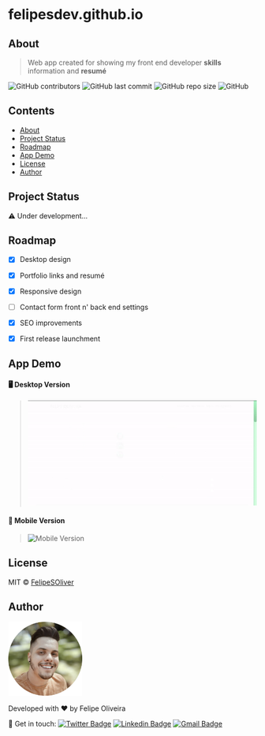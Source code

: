 # felipesdev.github.io



## About

   > Web app created for showing my front end developer **skills** information and **resumé**


   ![GitHub contributors](https://img.shields.io/github/contributors/felipesoliver/felipesdev?color=lightgrey)
   ![GitHub last commit](https://img.shields.io/github/last-commit/felipesoliver/felipesdev?color=lightgrey)
   ![GitHub repo size](https://img.shields.io/github/repo-size/felipesoliver/felipesdev?color=lightgrey)
   ![GitHub](https://img.shields.io/github/license/felipesoliver/felipesdev?color=lightgrey)



## Contents

* [About](#about)
* [Project Status](#project-status)
* [Roadmap](#roadmap)
* [App Demo](#app-demo)
* [License](#license)
* [Author](#author)



## Project Status

&#9888; Under development...



## Roadmap

- [x] Desktop design
- [x] Portfolio links and resumé
- [x] Responsive design 
- [ ] Contact form front n' back end settings
- [x] SEO improvements
- [x] First release launchment



## App Demo

#### &#128421; Desktop Version 

> ![Desktop Version](/assets/desktop-version.gif)

#### &#128241; Mobile Version 

> ![Mobile Version](/assets/mobile-version.gif)





## License

MIT © [FelipeSOliver](/LICENSE.md)



## Author

<img src="assets/profilepic.jpg" width="150px">

Developed with &#10084; by Felipe Oliveira 

&#128075; Get in touch: [![Twitter Badge](https://img.shields.io/badge/-@f_soliver-1ca0f1?style=flat&labelColor=1ca0f1&logo=twitter&logoColor=white&link=https://twitter.com/f_soliver)](https://twitter.com/f_soliver) [![Linkedin Badge](https://img.shields.io/badge/-Felipe-blue?style=flat&logo=Linkedin&logoColor=white&link=https://www.linkedin.com/in/fsoliver/)](https://www.linkedin.com/in/fsoliver/) 
[![Gmail Badge](https://img.shields.io/badge/-felipephito@gmail.com-c14438?style=flat&logo=Gmail&logoColor=white&link=mailto:felipephito@gmail.com)](mailto:felipephito@gmail.com)
